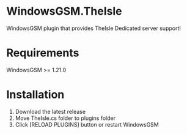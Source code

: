 # WindowsGSM.TheIsle
WindowsGSM plugin that provides TheIsle Dedicated server support!

# Requirements
WindowsGSM >= 1.21.0

# Installation
  1. Download the latest release
  2. Move TheIsle.cs folder to plugins folder
  3. Click [RELOAD PLUGINS] button or restart WindowsGSM
